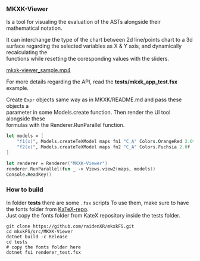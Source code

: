 ### MKXK-Viewer

Is a tool for visualing the evaluation of the ASTs alongside their mathematical notation.   

It can interchange the type of the chart between 2d line/points chart to a 3d surface
regarding the selected variables as X & Y axis, and dynamically recalculating the   
functions while resetting the coresponding values with the sliders.

[mkxk-viewer_sample.mp4](https://github.com/raidenXR/mkxkFS/tree/main/videos)

For more details regarding the API, read the **tests/mkxk_app_test.fsx** example.

Create `Expr` objects same way as in MKXK/README.md and pass these objects a     
parameter in some Models.create function. Then render the UI tool alongside these   
formulas with the Renderer.RunParallel function.

```fs
let models = [
    "f1(x)", Models.createTeXModel maps fn1 "C_A" Colors.OrangeRed 2.0f
    "f2(x)", Models.createTeXModel maps fn2 "C_A" Colors.Fuchsia 2.0f
]

let renderer = Renderer("MKXK-Viewer")
renderer.RunParallel(fun _ -> Views.view2(maps, models))
Console.ReadKey()
```

### How to build

In folder **tests** there are some `.fsx` scripts
To use them, make sure to have the fonts folder from [KaTeX-repo](https://github.com/KaTeX/KaTeX).   
Just copy the fonts folder from KateX repository inside the tests folder.

```
git clone https://github.com/raidenXR/mkxkFS.git
cd mkxkFS/src/MKXK-Viewer
dotnet build -c Release
cd tests
# copy the fonts folder here
dotnet fsi renderer_test.fsx
```




